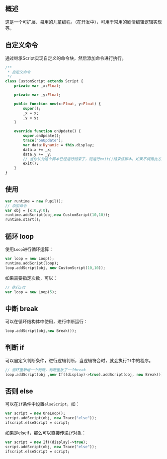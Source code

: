 ## 概述
这是一个可扩展、易用的儿童编程。（在开发中），可用于常用的剧情编辑逻辑实现等。

## 自定义命令
通过继承Script实现自定义的命令块，然后添加命令进行执行。
```haxe
/**
 * 自定义命令
 */
class CustomScript extends Script {
	private var _x:Float;

	private var _y:Float;

	public function new(x:Float, y:Float) {
		super();
		_x = x;
		_y = y;
	}

	override function onUpdate() {
		super.onUpdate();
		trace("onUpdate");
		var data:Dynamic = this.display;
		data.x += _x;
		data.y += _y;
        // 当你认为这个脚本已经运行结束了，则运行exit()结束该脚本，如果不调用此方法，onUpdate会不停执行，直到exit()
		exit();
	}
}
```

## 使用
```haxe
var runtime = new Pupil();
// 添加命令
var obj = {x:0,y:0};
runtime.addScript(obj,new CustomScript(10,10));
runtime.start();
```

## 循环 loop
使用`Loop`进行循环运算：
```haxe
var loop = new Loop();
runtime.addScript(loop);
loop.addScript(obj, new CustomScript(10,10));
```
如果需要指定次数，可以：
```haxe
// 执行5次
var loop = new Loop(5);
```

## 中断 break
可以在循环结构体中使用，进行中断运行：
```haxe
loop.addScript(obj,new Break());
```

## 判断 if
可以自定义判断条件，进行逻辑判断，当逻辑符合时，就会执行`If`中的程序。
```haxe
// 循环里新增一个判断，判断里放了一个break
loop.addScript(obj ,new If((display)->true).addScript(obj, new Break()));
```

## 否则 else
可以在`If`条件中设置`elseScript`，如：
```haxe
var script = new OneLoop();
script.addScript(obj, new Trace("else"));
ifscript.elseScript = script;
```
如果是elseif，那么可以直接传递`If`对象：
```haxe
var script = new If((display)->true);
script.addScript(obj, new Trace("else"));
ifscript.elseScript = script;
```